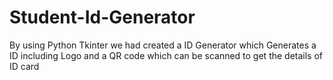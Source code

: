 # Student-Id-Generator
By using Python Tkinter we had created a ID Generator which Generates a ID including Logo and a QR code which can  be scanned to get the details of ID card
